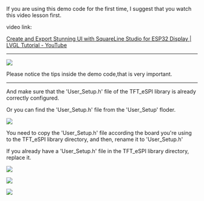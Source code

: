 If you are using this demo code for the first time, I suggest that you watch this video lesson first.

video link:

[Create and Export Stunning UI with SquareLine Studio for ESP32 Display | LVGL Tutorial - YouTube](https://www.youtube.com/watch?v=Ls0uLyeAgiw)

------------------------------------------------------------------------------------------------------------------------------

![](https://github.com/Elecrow-RD/esp32-display/blob/master/2.4/3%E3%80%81arduino/2.4-2.8-3.5inch_Squareline_Demo/README/1.png?raw=true)

Please notice the tips inside the demo code,that is very important.

--------------------------------------------------------------------------------------------------------------------------

And make sure that the 'User_Setup.h' file of the TFT_eSPI library is already correctly configured.

Or you can find the 'User_Setup.h' file from the 'User_Setup' floder.

![](https://github.com/Elecrow-RD/esp32-display/blob/master/2.4/3%E3%80%81arduino/2.4-2.8-3.5inch_Squareline_Demo/README/2.png?raw=true)

You need to copy the 'User_Setup.h' file according the board you're using to the TFT_eSPI library directory, and then, rename it to 'User_Setup.h'

If you already have a 'User_Setup.h' file in the TFT_eSPI library directory, replace it.

![](https://github.com/Elecrow-RD/esp32-display/blob/master/2.4/3%E3%80%81arduino/2.4-2.8-3.5inch_Squareline_Demo/README/3.png?raw=true)

![](https://github.com/Elecrow-RD/esp32-display/blob/master/2.4/3%E3%80%81arduino/2.4-2.8-3.5inch_Squareline_Demo/README/4.png?raw=true)

![](https://github.com/Elecrow-RD/esp32-display/blob/master/2.4/3%E3%80%81arduino/2.4-2.8-3.5inch_Squareline_Demo/README/5.png?raw=true)
